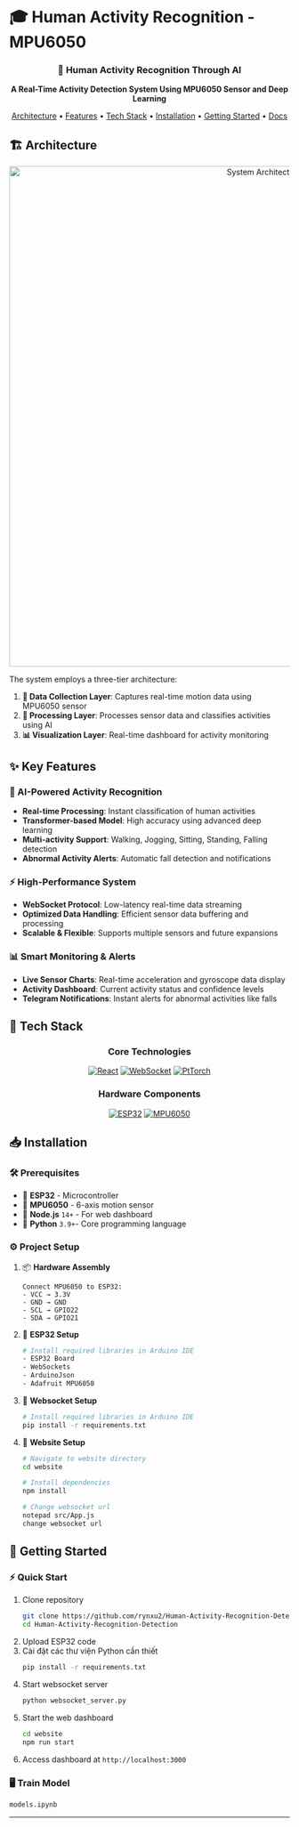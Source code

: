 # 🎓 Human Activity Recognition - MPU6050

<h3 align="center">🔬 Human Activity Recognition Through AI</h3>

<p align="center">
  <strong>A Real-Time Activity Detection System Using MPU6050 Sensor and Deep Learning</strong>
</p>

<p align="center">
  <a href="#-architecture">Architecture</a> •
  <a href="#-key-features">Features</a> •
  <a href="#-tech-stack">Tech Stack</a> •
  <a href="#-installation">Installation</a> •
  <a href="#-getting-started">Getting Started</a> •
  <a href="#-documentation">Docs</a>
</p>

## 🏗️ Architecture

<p align="center">
  <img src="https://i.postimg.cc/CxZvMTNF/Blank-diagram.png" alt="System Architecture" width="900"/>
</p>

The system employs a three-tier architecture:

1. **📱 Data Collection Layer**: Captures real-time motion data using MPU6050 sensor
2. **🔄 Processing Layer**: Processes sensor data and classifies activities using AI
3. **📊 Visualization Layer**: Real-time dashboard for activity monitoring

## ✨ Key Features

### 🧠 AI-Powered Activity Recognition
- **Real-time Processing**: Instant classification of human activities
- **Transformer-based Model**: High accuracy using advanced deep learning
- **Multi-activity Support**: Walking, Jogging, Sitting, Standing, Falling detection
- **Abnormal Activity Alerts**: Automatic fall detection and notifications

### ⚡ High-Performance System
- **WebSocket Protocol**: Low-latency real-time data streaming
- **Optimized Data Handling**: Efficient sensor data buffering and processing
- **Scalable & Flexible**: Supports multiple sensors and future expansions

### 📊 Smart Monitoring & Alerts
- **Live Sensor Charts**: Real-time acceleration and gyroscope data display
- **Activity Dashboard**: Current activity status and confidence levels
- **Telegram Notifications**: Instant alerts for abnormal activities like falls

## 🔧 Tech Stack

<div align="center">

### Core Technologies
[![React](https://img.shields.io/badge/React-61DAFB?style=for-the-badge&logo=react&logoColor=black)](https://reactjs.org/)
[![WebSocket](https://img.shields.io/badge/WebSocket-010101?style=for-the-badge&logo=socket.io&logoColor=white)](https://developer.mozilla.org/en-US/docs/Web/API/WebSockets_API)
[![PtTorch](https://img.shields.io/badge/PyTorch-EE4C2C?style=for-the-badge&logo=pytorch&logoColor=white)](https://www.tensorflow.org/)

### Hardware Components
[![ESP32](https://img.shields.io/badge/ESP32-E7352C?style=for-the-badge&logo=espressif&logoColor=white)](https://www.espressif.com/)
[![MPU6050](https://img.shields.io/badge/MPU6050-00979D?style=for-the-badge&logo=arduino&logoColor=white)](https://invensense.tdk.com/products/motion-tracking/6-axis/mpu-6050/)

</div>

## 📥 Installation

### 🛠️ Prerequisites

- 🔌 **ESP32** - Microcontroller
- 🎯 **MPU6050** - 6-axis motion sensor
- 📱 **Node.js** `14+` - For web dashboard
- 🐍 **Python** `3.9+`- Core programming language

### ⚙️ Project Setup

1. 📦 **Hardware Assembly**
   ```
   Connect MPU6050 to ESP32:
   - VCC → 3.3V
   - GND → GND
   - SCL → GPIO22
   - SDA → GPIO21
   ```

2. 🌟 **ESP32 Setup**
   ```bash
   # Install required libraries in Arduino IDE
   - ESP32 Board
   - WebSockets
   - ArduinoJson
   - Adafruit MPU6050
   ```

3. 🐍 **Websocket Setup**
   ```bash
   # Install required libraries in Arduino IDE
   pip install -r requirements.txt
   ```

4. 📱 **Website Setup**
   ```bash
   # Navigate to website directory
   cd website

   # Install dependencies
   npm install

   # Change websocket url
   notepad src/App.js
   change websocket url
   ```

## 🚀 Getting Started

### ⚡ Quick Start
1. Clone repository
   ```bash
   git clone https://github.com/rynxu2/Human-Activity-Recognition-Detection.git
   cd Human-Activity-Recognition-Detection
   ```
2. Upload ESP32 code
3. Cài đặt các thư viện Python cần thiết
   ```bash
   pip install -r requirements.txt
   ```
4. Start websocket server
   ```bash
   python websocket_server.py
   ```
5. Start the web dashboard
   ```bash
   cd website
   npm run start
   ```
6. Access dashboard at `http://localhost:3000`

### 🖥️ Train Model

```bash
models.ipynb
```
---